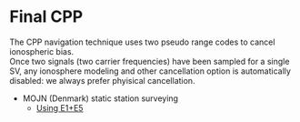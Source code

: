 Final CPP
=========

The CPP navigation technique uses two pseudo range codes to cancel ionospheric bias.  
Once two signals (two carrier frequencies) have been sampled for a single SV, any ionosphere modeling
and other cancellation option is automatically disabled: we always prefer phyisical cancellation.

- MOJN (Denmark) static station surveying
  - [Using E1+E5](./mojn-e1e5.sh)
